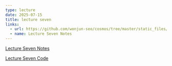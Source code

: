 ```yaml
---
type: lecture
date: 2025-07-15
title: lecture seven
links:
  - url: https://github.com/wonjun-seo/cosmos/tree/master/static_files/presentations/lecture_seven/
  - name: Lecture Seven Notes 
---
```


[Lecture Seven Notes](https://github.com/wonjun-seo/cosmos/tree/master/static_files/presentations/lecture_seven/Classification_Tree_Ensemble.slides.html)

[Lecture Seven Code](https://github.com/wonjun-seo/cosmos/tree/master/static_files/presentations/lecture_seven/)

